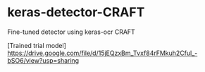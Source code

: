# keras-detector-CRAFT
Fine-tuned detector using keras-ocr CRAFT

[Trained trial model] https://drive.google.com/file/d/15jEQzxBm_Tvxf84rFMkuh2Cful_-bSO6/view?usp=sharing  
